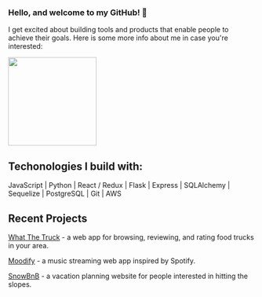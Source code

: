### Hello, and welcome to my GitHub! 👋
I get excited about building tools and products that enable people to achieve their goals. Here is some more info about me in case you're interested:

<img height="180em" src="https://github-readme-stats.vercel.app/api?username=Joan-Buck&show_icons=true&hide_border=true&&count_private=true&include_all_commits=true" />

## Techonologies I build with:
JavaScript | Python | React / Redux | Flask | Express | SQLAlchemy | Sequelize | PostgreSQL | Git | AWS

## Recent Projects
[What The Truck](https://github.com/Joan-Buck/capstone-project) - a web app for browsing, reviewing, and rating food trucks in your area.

[Moodify](https://github.com/sbyri97/moodify_gp10) - a music streaming web app inspired by Spotify.

[SnowBnB](https://github.com/Joan-Buck/SnowBnB) - a vacation planning website for people interested in hitting the slopes.

